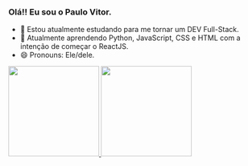 ### Olá!! Eu sou o Paulo Vitor.

- 🔭 Estou atualmente estudando para me tornar um DEV Full-Stack.
- 🌱 Atualmente aprendendo Python, JavaScript, CSS e HTML com a intenção de começar o ReactJS.
- 😄 Pronouns: Ele/dele.


<a href="https://github.com/PauloVitorr">
<img height ="180em" src=(https://github-readme-stats.vercel.app/api?username=PauloVitorr&show_icons=true&theme=dark)"/>
<img height ="180em" src="(https://github-readme-stats.vercel.app/api/top-langs/?username=PauloVitorr&layout=compact=true&theme=dark)"/>

  
